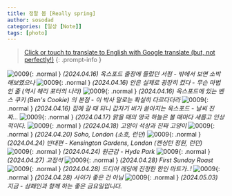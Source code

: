 ```yaml
---
title: 정말 봄 [Really spring]
author: sosodad
categories: [일상 [Note]]
tags: [photo]
---
```


> [Click or touch to translate to English with Google translate (but, not perfectly!)](https://jinseuk56-github-io.translate.goog/posts/0009/?_x_tr_sl=ko&_x_tr_tl=en&_x_tr_hl=ko&_x_tr_pto=wapp)
{: .prompt-info }

![0009](https://onedrive.live.com/embed?resid=F96DE3EAE83811FB%2183568&authkey=%21AJih7dI3ClJ5lcE&height=1024){: .normal }
_(2024.04.16) 옥스포드 출장에 들렀던 서점 - 밖에서 보면 소박해보였으나_
![0009](https://onedrive.live.com/embed?resid=F96DE3EAE83811FB%2183575&authkey=%21ALiVXIDm87Een60&width=1024){: .normal }
_(2024.04.16) 안은 실제로 굉장히 컸다 - 무슨 마법인 줄 (역시 해리 포터의 나라)_
![0009](https://onedrive.live.com/embed?resid=F96DE3EAE83811FB%2183579&authkey=%21ACSFAtr-xPFvfZQ&height=1024){: .normal }
_(2024.04.16) 옥스포드에 있는 벤스 쿠키 (Ben's Cookie) 의 본점 - 이 박사 말로는 확실히 다르다더라_
![0009](https://onedrive.live.com/embed?resid=F96DE3EAE83811FB%2183577&authkey=%21AJu9Q1PYLrKSUjk&height=1024){: .normal }
_(2024.04.16) 집에 갈 때 되니 갑자기 비가 쏟아지는 옥스포드 - 날씨 진짜..._
![0009](https://onedrive.live.com/embed?resid=F96DE3EAE83811FB%2183581&authkey=%21ADy2uqem3b2X75M&height=1024){: .normal }
_(2024.04.17) 맑을 때의 영국 하늘은 볼 때마다 새롭고 인상적이다._
![0009](https://onedrive.live.com/embed?resid=F96DE3EAE83811FB%2183578&authkey=%21AACiLi_X2ML2NqQ&height=1024){: .normal }
_(2024.04.18) 고양이 석상과 진짜 고양이_
![0009](https://onedrive.live.com/embed?resid=F96DE3EAE83811FB%2183620&authkey=%21AN1K8inZM0fg0aA&height=1024){: .normal }
_(2024.04.20) Soho, London (소호, 런던)_
![0009](https://onedrive.live.com/embed?resid=F96DE3EAE83811FB%2183624&authkey=%21AFeoMovj2IuTShg&height=1024){: .normal }
_(2024.04.24) 반대편 - Kensington Gardens, London (켄싱턴 정원, 런던)_
![0009](https://onedrive.live.com/embed?resid=F96DE3EAE83811FB%2183625&authkey=%21AEQQgbywYDpqfdM&height=1024){: .normal }
_(2024.04.24) 원근감 - Hyde Park_
![0009](https://onedrive.live.com/embed?resid=F96DE3EAE83811FB%2183654&authkey=%21AAx7m2FjjDTgK1g&height=1024){: .normal }
_(2024.04.27) 고정석_
![0009](https://onedrive.live.com/embed?resid=F96DE3EAE83811FB%2183655&authkey=%21AChox7VYbGkE1Uk&height=1024){: .normal }
_(2024.04.28) First Sunday Roast_
![0009](https://onedrive.live.com/embed?resid=F96DE3EAE83811FB%2183659&authkey=%21AAzO3-Lrbz_EtdE&height=1024){: .normal }
_(2024.04.28) 드디어 레딩에 진정한 한인 마트가..!_
![0009](https://onedrive.live.com/embed?resid=F96DE3EAE83811FB%2183685&authkey=%21AMe29UEK0AVks4Y&height=1024){: .normal }
_(2024.04.28) 사이가 좋은 건 아님_
![0009](https://onedrive.live.com/embed?resid=F96DE3EAE83811FB%2183694&authkey=%21AINxwyy8L8lL-uo&height=1024){: .normal }
_(2024.05.03) 지금 - 샴페인과 함께 하는 좋은 금요일입니다._